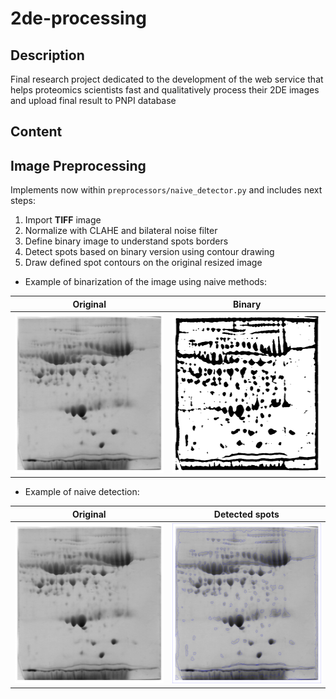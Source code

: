 # 2de-processing

## Description
Final research project dedicated to the development of the web service that helps proteomics scientists fast and qualitatively process their 2DE images and upload final result to PNPI database

## Content

## Image Preprocessing
Implements now within `preprocessors/naive_detector.py` and includes next steps:

1. Import **TIFF** image
2. Normalize with CLAHE and bilateral noise filter
3. Define binary image to understand spots borders
4. Detect spots based on binary version using contour drawing
5. Draw defined spot contours on the original resized image

- Example of binarization of the image using naive methods:

Original                   |  Binary
:-------------------------:|:-------------------------:
<img src="./files/original_resized.png" width="256px" height="256px">  |  <img src="./files/binary.png" width="256px" height="256px">

- Example of naive detection:

Original                   |  Detected spots
:-------------------------:|:-------------------------:
<img src="./files/original_resized.png" width="256px" height="256px">  |  <img src="./files/Plasma_29_2mg_4-7_12cm_18.08.22_R350_gray_contours(38).png" width="256px" height="256px">
